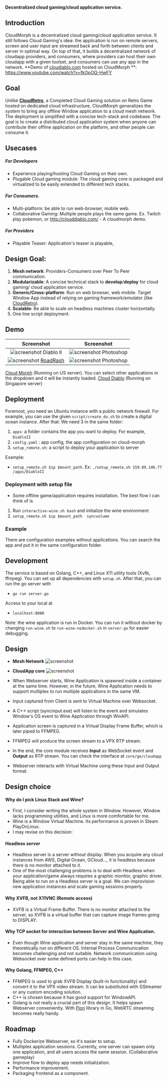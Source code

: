 
**Decentralized cloud gaming/cloud application service.**

## Introduction

CloudMorph is a decentralized cloud gaming/cloud application service. It still follows Cloud Gaming's idea: the application is run on remote servers, screen and user input are streamed back and forth between clients and server in optimal way. On top of that, it builds a decentralized network of cloudapp providers, and consumers, where providers can host their own cloudapp with a given toolset, and consumers can use any app in the network. 
**Demo of [cloudiablo.com](clouddiablo.com) hosted on CloudMorph **: https://www.youtube.com/watch?v=fkOpOQ-HwFY

## Goal
Unlike **[CloudRetro](https://github.com/giongto35/cloud-game)**, a Completed Cloud Gaming solution on Retro Game hosted on dedicated cloud infrastructure, CloudMorph generalizes the system to bring any offline Window application to a cloud mesh network. The deployment is simplified with a concise tech-stack and codebase. The goal is to create a distributed cloud application system when anyone can contribute their offline application on the platform, and other people can consume it.

## Usecases

##### For Developers
- Experience playing/hosting Cloud Gaming on their own.
- Plugable Cloud gaming module: The cloud gaming core is packaged and virtualized to be easily extended to different tech stacks.

##### For Consumers.
- Multi-platform: be able to run web-browser, mobile web.
- Collaborative Gaming: Multiple people plays the same game. Ex. Twitch play pokemon, or http://clouddiablo.com/ - A cloudmorph demo.

##### For Providers
- Playable Teaser: Application's teaser is playable, 

## Design Goal:
1. **Mesh network**: Providers-Consumers over Peer To Peer communication.
2. **Modularizable**: A concise technical stack to **develop**/**deploy** for cloud gaming/ cloud application service.
3. **Generic/Cross-platform**: Run on web browser, web mobile. Target Window App instead of relying on gaming framework/emulator (like [CloudRetro](https://github.com/giongto35/cloud-game)).
4. **Scalable**: Be able to scale on headless machines cluster horizontally.
5. One line script deployment.

## Demo

|                       Screenshot                       |                        Screenshot                         |
| :----------------------------------------------------: | :-------------------------------------------------------: |
| ![screenshot](docs/img/screenshotDiablo.png) Diablo II | ![screenshot](docs/img/screenshotPhotoshop.png) Photoshop |
| ![screenshot](docs/img/screenshotRoadrash.png) [RoadRash](https://www.youtube.com/watch?v=A2JcFaVlOO4) | ![screenshot](docs/img/screenshotVirtuaCop.png) Photoshop  |

[Cloud Morph](http://clouddiablo.com/) (Running on US server). You can select other applications in the dropdown and it will be instantly loaded.
[Cloud Diablo](http://clouddiablo.com/) (Running on Singapore server)

## Deployment

Foremost, you need an Ubuntu instance with a public network firewall. For example, you can use the given `script/create_do.sh` to create a digital ocean instance.
After that:
We need 3  in the same folder:
1. `apps`: a folder contains the app you want to deploy. For example, `DiabloII`
2. `config.yaml` : app config, the app configuration on cloud-morph
3. `setup_remote.sh`: a script to deploy your application to server

Example:
- `setup_remote.sh $ip $mount_path`. Ex: `./setup_remote.sh 159.89.146.77 /apps/DiabloII`  

### Deployment with setup file
- Some offline game/application requires installation. The best flow I can think of is
1. Run `interactive-wine.sh bash` and initialize the wine environment
2.  `setup_remote.sh $ip $mount_path  syncvolume`


### Example
There are configuration examples without applications. You can search the app and put it in the same configuration folder.

## Development

The service is based on Golang, C++, and Linux X11 utility tools (Xvfb, ffmpeg).
You can set up all dependencies with `setup.sh`. After that, you can run the go server with

- `go run server.go`

Access to your local at

- `localhost:8080`

Note: the wine application is run in Docker. You can run it without docker by changing `run-wine.sh` to `run-wine-nodocker.sh` in `server.go` for easier debugging.


## Design

- **Mesh Network**
![screenshot](docs/img/Decentralize.png)

- **CloudApp core**
![screenshot](docs/img/CloudUniverse.png)

- When Webserver starts, Wine Application is spawned inside a container at the same time. However, in the future, Wine Application needs to support multiplex to run multiple applications in the same VM.
- Input captured from Client is sent to Virtual Machine over Websocket.
- A C++ script (syncinput.exe) will listen to the event and simulates Window's OS event to Wine Application through WinAPI.
- Application screen is captured in a Virtual Display Frame Buffer, which is later piped to FFMPEG.
- FFMPEG will produce the screen stream to a VPX RTP stream.

- In the end, the core module receives **Input** as WebSocket event and **Output** as RTP stream. You can check the interface at `core/go/cloudapp`
- Webserver interacts with Virtual Machine using these Input and Output format.

## Design choice

#### Why do I pick Linux Stack and Wine?

- First, I consider writing the whole system in Window. However, Window lacks programming utilities, and Linux is more comfortable for me.
- Wine is a Window Virtual Machine. Its performance is proven in Steam PlayOnLinux.
- I may revise on this decision: 

#### Headless server

- Headless server is a server without display. When you acquire any cloud instances from AWS, Digital Ocean, GCloud..., it is headless because there is no monitor attached to it.
- One of the most challenging problems is to deal with Headless when your application/game always requires a graphic monitor, graphic driver. Being able to run on a Headless server is a goal. We can improvision new application instances and scale gaming sessions properly.

#### Why XVFB, not X11VNC (Remote access)

- XVFB is a Virtual Frame Buffer. There is no monitor attached to the server, so XVFB is a virtual buffer that can capture image frames going to DISPLAY.

#### Why TCP socket for interaction between Server and Wine Application.

- Even though Wine application and server stay in the same machine, they theoretically run on different OS. Internal Process Communication becomes challenging and not suitable. Network communication using Websocket over some defined ports can help in this case.

#### Why Golang, FFMPEG, C++

- FFMPEG is used to grab XVFB Display (built-in functionality) and convert it to the VPX video stream. It can be substituted with GStreamer or any custom encoding solution.
- C++ is chosen because it has good support for WindowAPI.
- Golang is not really a crucial part of this design. It helps spawn Webserver conveniently. With [Pion](https://github.com/pion/webrtc/) library in Go, WebRTC streaming becomes really handy.

## Roadmap

- Fully Dockerize Webserver, so it's easier to setup.
- Multiplex application sessions. Currently, one server can spawn only one application, and all users access the same session. (Collaborative gameplay)
- Improve flow to deploy app needs initialization.
- Performance improvement.
- Packaging frontend as a component.
